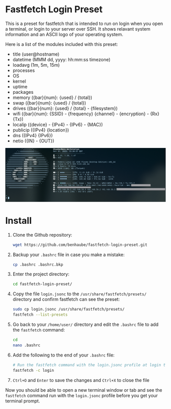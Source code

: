 # Fastfetch Login Preset

This is a preset for fastfetch that is intended to run on login when you open a terminal, or login to your server over SSH. It shows relavant system information and an ASCII logo of your operating system. 

Here is a list of the modules included with this preset:

+ title (user@hostname)
+ datetime (MMM dd, yyyy: hh:mm:ss timezone)
+ loadavg (1m, 5m, 15m)
+ processes
+ OS
+ kernel
+ uptime
+ packages
+ memory ({bar}{num}: {used} / {total})
+ swap ({bar}{num}: {used} / {total})
+ drives ({bar}{num}: {used} / {total} - {filesystem})
+ wifi ({bar}{num}: {SSID} - {frequency} {channel} - {encryption} - {Rx} {Tx})
+ localip ({device} - {IPv4} - {IPv6} - {MAC})
+ publicip ({IPv4} {location})
+ dns ({IPv4} {IPv6})
+ netio ({IN} - {OUT})

![Screenshot](screenshots/fastfetch-login-preset.png)

# Install

1. Clone the Github repository:

    ```Bash
    wget https://github.com/benhaube/fastfetch-login-preset.git
    ```

2. Backup your `.bashrc` file in case you make a mistake:

    ```Bash
    cp .bashrc .bashrc.bkp
    ```

3. Enter the project directory:

    ```Bash
    cd fastfetch-login-preset/
    ```

4. Copy the file `login.jsonc` to the `/usr/share/fastfetch/presets/` directory and confirm fastfetch can see the preset:

    ```Bash
    sudo cp login.jsonc /usr/share/fastfetch/presets/
    fastfetch --list-presets
    ```
5. Go back to your `/home/user/` directory and edit the `.bashrc` file to add the `fastfetch` command:

    ```Bash
    cd
    nano .bashrc
    ```
6. Add the following to the end of your `.bashrc` file:

    ```Bash
    # Run the fastfetch command with the login.jsonc profile at login to show relavant system information
    fastfetch -c login
    ```
7. `Ctrl+O` and `Enter` to save the changes and `Ctrl+X` to close the file

Now you should be able to open a new terminal window or tab and see the `fastfetch` command run with the `login.jsonc` profile before you get your terminal prompt. 
